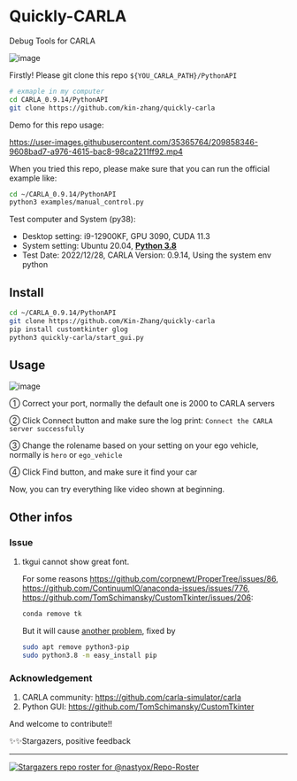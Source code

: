 # Quickly-CARLA

Debug Tools for CARLA

![image](https://user-images.githubusercontent.com/35365764/209858504-7b4e4738-ddb1-47a3-aa80-9e1e59e8763c.png)

Firstly! Please git clone this repo  `${YOU_CARLA_PATH}/PythonAPI`

```bash
# exmaple in my computer
cd CARLA_0.9.14/PythonAPI
git clone https://github.com/kin-zhang/quickly-carla
```

Demo for this repo usage:

https://user-images.githubusercontent.com/35365764/209858346-9608bad7-a976-4615-bac8-98ca2211ff92.mp4

When you tried this repo, please make sure that you can run the official example like:

```bash
cd ~/CARLA_0.9.14/PythonAPI
python3 examples/manual_control.py
```

Test computer and System (py38):

- Desktop setting: i9-12900KF, GPU 3090, CUDA 11.3
- System setting: Ubuntu 20.04, **<u>Python 3.8</u>**
- Test Date: 2022/12/28, CARLA Version: 0.9.14, Using the system env python

## Install

```bash
cd ~/CARLA_0.9.14/PythonAPI
git clone https://github.com/Kin-Zhang/quickly-carla
pip install customtkinter glog
python3 quickly-carla/start_gui.py
```

## Usage

![image](https://user-images.githubusercontent.com/35365764/209858782-b9e7ec20-0885-4eaf-9321-6e79df2c1c08.png)

① Correct your port, normally the default one is 2000 to CARLA servers

② Click Connect button and make sure the log print: `Connect the CARLA server successfully`

③ Change the rolename based on your setting on your ego vehicle, normally is `hero` or `ego_vehicle`

④ Click Find button, and make sure it find your car

Now, you can try everything like video shown at beginning. 

## Other infos

### Issue
1. tkgui cannot show great font.

   For some reasons https://github.com/corpnewt/ProperTree/issues/86, https://github.com/ContinuumIO/anaconda-issues/issues/776, https://github.com/TomSchimansky/CustomTkinter/issues/206:

    ```bash
    conda remove tk
    ```
    But it will cause [another problem](https://stackoverflow.com/questions/58758447/how-to-fix-module-platform-has-no-attribute-linux-distribution-when-instal), fixed by
    ```bash
    sudo apt remove python3-pip
    sudo python3.8 -m easy_install pip
    ```



### Acknowledgement

1. CARLA community: https://github.com/carla-simulator/carla
1. Python GUI: https://github.com/TomSchimansky/CustomTkinter

And welcome to contribute!!

✨✨Stargazers, positive feedback

---

[![Stargazers repo roster for @nastyox/Repo-Roster](https://reporoster.com/stars/Kin-Zhang/quickly-carla)](https://github.com/Kin-Zhang/OpenPCDet_ros/stargazers)

